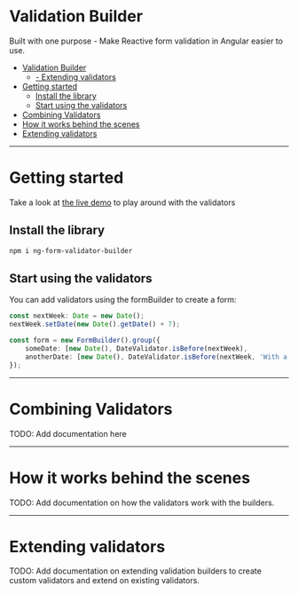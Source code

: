 # Validation Builder

Built with one purpose - Make Reactive form validation in Angular easier to use.

- [Validation Builder](#validation-builder)
  - [- Extending validators](#--extending-validators)
- [Getting started](#getting-started)
  - [Install the library](#install-the-library)
  - [Start using the validators](#start-using-the-validators)
- [Combining Validators](#combining-validators)
- [How it works behind the scenes](#how-it-works-behind-the-scenes)
- [Extending validators](#extending-validators)

---

# Getting started

Take a look at [the live demo](https://jaspeling.github.io/ng-form-validator/) to play around with the validators

## Install the library

```powershell
npm i ng-form-validator-builder
```

## Start using the validators

You can add validators using the formBuilder to create a form:

```typescript
const nextWeek: Date = new Date();
nextWeek.setDate(new Date().getDate() + 7);

const form = new FormBuilder().group({
    someDate: [new Date(), DateValidator.isBefore(nextWeek),
    anotherDate: [new Date(), DateValidator.isBefore(nextWeek, 'With a custom error message'),
});
```

---

# Combining Validators

TODO: Add documentation here

---

# How it works behind the scenes

TODO: Add documentation on how the validators work with the builders.

---

# Extending validators

TODO: Add documentation on extending validation builders to create custom validators and extend on existing validators.
